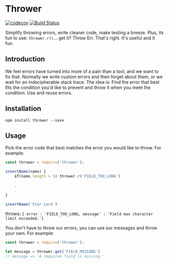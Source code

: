 # Thrower
[![codecov](https://codecov.io/gh/hectotruj/thrower/branch/master/graph/badge.svg)](https://codecov.io/gh/hectotruj/thrower) [![Build Status](https://travis-ci.org/hectotruj/thrower.svg?branch=master)](https://travis-ci.org/hectotruj/thrower)

Simplify throwing errors, write cleaner code, make testing a breeze. Plus, its fun to use: `thrower.r()`... get it? Throw Err. That's right. It's useful and it fun. 
## Introduction

We feel errors have turned into more of a pain than a tool, and we want to fix that. Normally we write custom errors and then forget about them, or we wait for an indecipherable stack trace. The idea is: Find the error that best fits the condition you'd like to prevent and throw it when you meet the condition. Use and reuse errors.

## Installation
```
npm install thrower --save
```

## Usage
Pick the error code that best matches the error you would like to throw. For example:
```js
const thrower = require('thrower');

insertName(name) {
    if(name.length > 5) thrower.r('FIELD_TOO_LONG')
    .
    .
    .
}

insertName('Star Lord')
```

throws:
 `{ error : 'FIELD_TOO_LONG, message' : 'Field max character limit exceeded.'}`

You don't have to throw our errors, you can use our messages and throw your own. For example:

```js
const thrower = require('thrower');

let message = thrower.get('FIELD_MISSING')
// message => 'A required field is missing.'
```
